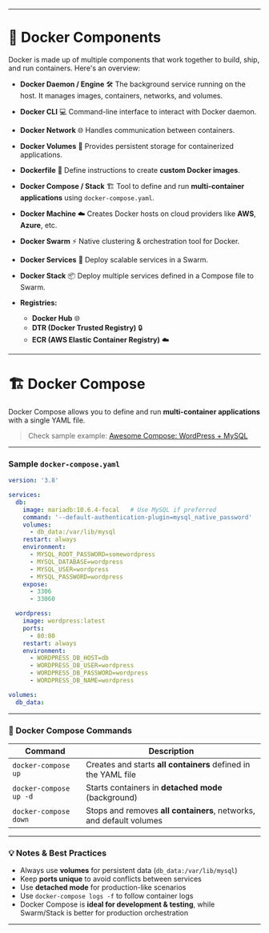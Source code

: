 
---

# 🐳 Docker Components

Docker is made up of multiple components that work together to build, ship, and run containers. Here's an overview:

* **Docker Daemon / Engine** 🛠️
  The background service running on the host. It manages images, containers, networks, and volumes.

* **Docker CLI** 💻
  Command-line interface to interact with Docker daemon.

* **Docker Network** 🌐
  Handles communication between containers.

* **Docker Volumes** 💾
  Provides persistent storage for containerized applications.

* **Dockerfile** 📝
  Define instructions to create **custom Docker images**.

* **Docker Compose / Stack** 🏗️
  Tool to define and run **multi-container applications** using `docker-compose.yaml`.

* **Docker Machine** ☁️
  Creates Docker hosts on cloud providers like **AWS**, **Azure**, etc.

* **Docker Swarm** ⚡
  Native clustering & orchestration tool for Docker.

* **Docker Services** 🔹
  Deploy scalable services in a Swarm.

* **Docker Stack** 📦
  Deploy multiple services defined in a Compose file to Swarm.

* **Registries:**

  * **Docker Hub** 🌐
  * **DTR (Docker Trusted Registry)** 🔒
  * **ECR (AWS Elastic Container Registry)** ☁️

---

# 🏗️ Docker Compose

Docker Compose allows you to define and run **multi-container applications** with a single YAML file.

> Check sample example: [Awesome Compose: WordPress + MySQL](https://github.com/docker/awesome-compose/tree/master/wordpress-mysql)

---

### Sample `docker-compose.yaml`

```yaml
version: '3.8'

services:
  db:
    image: mariadb:10.6.4-focal   # Use MySQL if preferred
    command: '--default-authentication-plugin=mysql_native_password'
    volumes:
      - db_data:/var/lib/mysql
    restart: always
    environment:
      - MYSQL_ROOT_PASSWORD=somewordpress
      - MYSQL_DATABASE=wordpress
      - MYSQL_USER=wordpress
      - MYSQL_PASSWORD=wordpress
    expose:
      - 3306
      - 33060

  wordpress:
    image: wordpress:latest
    ports:
      - 80:80
    restart: always
    environment:
      - WORDPRESS_DB_HOST=db
      - WORDPRESS_DB_USER=wordpress
      - WORDPRESS_DB_PASSWORD=wordpress
      - WORDPRESS_DB_NAME=wordpress

volumes:
  db_data:
```

---

### 🚀 Docker Compose Commands

| Command                | Description                                                         |
| ---------------------- | ------------------------------------------------------------------- |
| `docker-compose up`    | Creates and starts **all containers** defined in the YAML file      |
| `docker-compose up -d` | Starts containers in **detached mode** (background)                 |
| `docker-compose down`  | Stops and removes **all containers**, networks, and default volumes |

---

### 💡 Notes & Best Practices

* Always use **volumes** for persistent data (`db_data:/var/lib/mysql`)
* Keep **ports unique** to avoid conflicts between services
* Use **detached mode** for production-like scenarios
* Use `docker-compose logs -f` to follow container logs
* Docker Compose is **ideal for development & testing**, while Swarm/Stack is better for production orchestration

---

